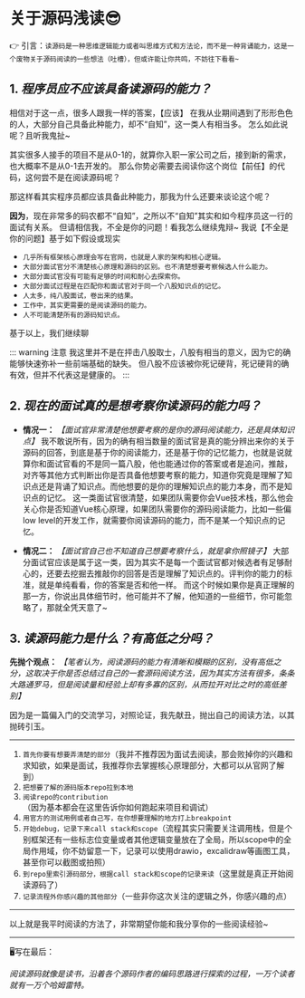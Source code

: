 # **关于源码浅读**😎

👉 引言：```读源码是一种思维逻辑能力或者叫思维方式和方法论，而不是一种背诵能力，这是一个废物关于源码阅读的一些想法（吐槽），但或许能让你共鸣，不妨往下看看~```

## 1. *程序员应不应该具备读源码的能力？*

相信对于这一点，很多人跟我一样的答案，【应该】
在我从业期间遇到了形形色色的人，大部分自己具备此种能力，却不“自知”，这一类人有相当多。
怎么如此说呢？且听我鬼扯~

其实很多人接手的项目不是从0-1的，就算你入职一家公司之后，接到新的需求，也大概率不是从0-1去开发的。
那么你势必需要去阅读你这个岗位【前任】的代码，这何尝不是在阅读源码呢？

那这样看其实程序员都应该具备此种能力，那我为什么还要来谈论这个呢？

**因为**，现在非常多的码农都不“自知”，之所以不“自知”其实和如今程序员这一行的面试有关系。
但请相信我，不全是你的问题！看我怎么继续鬼辩~
我说【不全是你的问题】基于如下假设或现实

- `几乎所有框架核心原理会写在官网，也就是人家的架构和核心逻辑。`
- `大部分面试官分不清楚核心原理和源码的区别。也不清楚想要考察候选人什么能力。`
- `大部分面试官没有可能有足够的时间和耐心去探索你。`
- `大部分面试过程是在匹配你和面试官对于同一个八股知识点的记忆。`
- `人太多，纯八股面试，卷出来的结果。`
- `工作中，其实更需要的是阅读源码的能力。`
- `人不可能清楚所有的源码知识点。`

基于以上，我们继续聊

::: warning 注意
我这里并不是在抨击八股取士，八股有相当的意义，因为它的确能够快速弥补一些前端基础的缺失。
但八股不应该被你死记硬背，死记硬背的确有效，但并不代表这是健康的。
:::

## 2. *现在的面试真的是想考察你读源码的能力吗？*

- **情况一：**
*【面试官非常清楚他想要考察的是你的源码阅读能力，还是具体知识点】*
我不敢说所有，因为的确有相当数量的面试官是真的能分辨出来你的关于源码的回答，到底是基于你的阅读能力，还是基于你的记忆能力，也就是说就算你和面试官看的不是同一篇八股，他也能通过你的答案或者是追问，推敲，对齐等其他方式判断出你是否具备他想要考察的能力，知道你究竟是理解了知识点还是背诵了知识点。而他想要的是你的理解知识点的能力本身，而不是知识点的记忆。
这一类面试官很清楚，如果团队需要你会Vue技术栈，那么他会关心你是否知道Vue核心原理，如果团队需要你的源码阅读能力，比如一些偏low level的开发工作，就需要你阅读源码的能力，而不是某一个知识点的记忆。

- **情况二：**
*【面试官自己也不知道自己想要考察什么，就是拿你照镜子】*
大部分面试官应该是属于这一类，因为其实不是每一个面试官都对候选者有足够耐心的，还要去挖掘去推敲你的回答是否是理解了知识点的。评判你的能力的标准，就是单纯看看，你的答案是否和他一样。
而这个时候如果你是真正理解的那一方，你说出具体细节时，他可能并不了解，他知道的一些细节，你可能忽略了，那就全凭天意了~

## 3. *读源码能力是什么？有高低之分吗？*

**先抛个观点：**
*【笔者认为，阅读源码的能力有清晰和模糊的区别，没有高低之分，这取决于你是否总结过自己的一套源码阅读方法，因为其实方法有很多，条条大路通罗马，但是阅读量和经验上却有多寡的区别，从而拉开对比之时的高低差别】*

因为是一篇偏入门的交流学习，对照论证，我先献丑，抛出自己的阅读方法，以其抛砖引玉。

---

1. `首先你要有想要弄清楚的部分`（我并不推荐因为面试去阅读，那会败掉你的兴趣和求知欲，如果是面试，我推荐你去掌握核心原理部分，大都可以从官网了解到）
2. `把想要了解的源码版本repo拉到本地`
3. `阅读repo的contribution`（因为基本都会在这里告诉你如何跑起来项目和调试）
4. `用官方的测试用例或者自己写，在你想要理解的地方打上breakpoint`
5. `开始debug，记录下来call stack和scope`（流程其实只需要关注调用栈，但是个别框架还有一些标志位变量或者其他逻辑变量放在了全局，所以scope中的全局作用域，你不妨留意一下，记录可以使用drawio，excalidraw等画图工具，甚至你可以截图或拍照）
6. `到repo里索引源码部分，根据call stack和scope的记录来读`（这里就是真正开始阅读源码了）
7. `记录流程外你感兴趣的其他部分`（一些非你这次关注的逻辑之外，你感兴趣的点）

---

以上就是我平时阅读的方法了，非常期望你能和我分享你的一些阅读经验~

---

🖥️写在最后：

*阅读源码就像是读书，沿着各个源码作者的编码思路进行探索的过程，一万个读者就有一万个哈姆雷特。*
